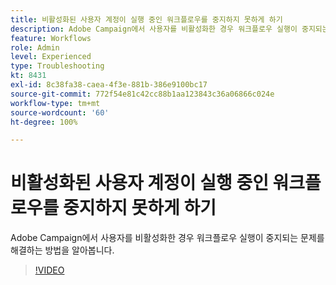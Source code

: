 ```yaml
---
title: 비활성화된 사용자 계정이 실행 중인 워크플로우를 중지하지 못하게 하기
description: Adobe Campaign에서 사용자를 비활성화한 경우 워크플로우 실행이 중지되는 문제를 해결하는 방법을 알아봅니다.
feature: Workflows
role: Admin
level: Experienced
type: Troubleshooting
kt: 8431
exl-id: 8c38fa38-caea-4f3e-881b-386e9100bc17
source-git-commit: 772f54e81c42cc88b1aa123843c36a06866c024e
workflow-type: tm+mt
source-wordcount: '60'
ht-degree: 100%

---
```


# 비활성화된 사용자 계정이 실행 중인 워크플로우를 중지하지 못하게 하기

Adobe Campaign에서 사용자를 비활성화한 경우 워크플로우 실행이 중지되는 문제를 해결하는 방법을 알아봅니다.


>[!VIDEO](https://video.tv.adobe.com/v/335988?quality=12)
